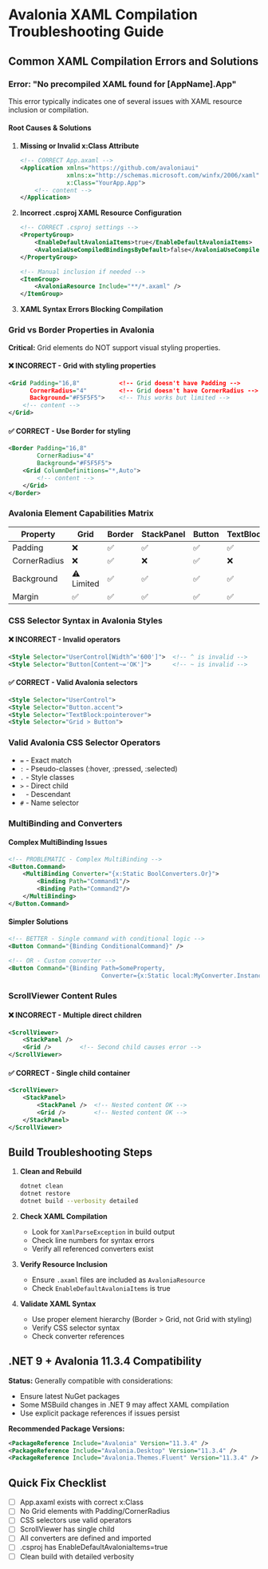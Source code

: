 # Avalonia XAML Compilation Troubleshooting Guide

## Common XAML Compilation Errors and Solutions

### Error: "No precompiled XAML found for [AppName].App"

This error typically indicates one of several issues with XAML resource inclusion or compilation.

#### Root Causes & Solutions

1. **Missing or Invalid x:Class Attribute**
   ```xml
   <!-- CORRECT App.axaml -->
   <Application xmlns="https://github.com/avaloniaui"
                xmlns:x="http://schemas.microsoft.com/winfx/2006/xaml"
                x:Class="YourApp.App">
       <!-- content -->
   </Application>
   ```

2. **Incorrect .csproj XAML Resource Configuration**
   ```xml
   <!-- CORRECT .csproj settings -->
   <PropertyGroup>
       <EnableDefaultAvaloniaItems>true</EnableDefaultAvaloniaItems>
       <AvaloniaUseCompiledBindingsByDefault>false</AvaloniaUseCompiledBindingsByDefault>
   </PropertyGroup>
   
   <!-- Manual inclusion if needed -->
   <ItemGroup>
       <AvaloniaResource Include="**/*.axaml" />
   </ItemGroup>
   ```

3. **XAML Syntax Errors Blocking Compilation**

### Grid vs Border Properties in Avalonia

**Critical:** Grid elements do NOT support visual styling properties.

#### ❌ INCORRECT - Grid with styling properties
```xml
<Grid Padding="16,8"           <!-- Grid doesn't have Padding -->
      CornerRadius="4"         <!-- Grid doesn't have CornerRadius -->  
      Background="#F5F5F5">    <!-- This works but limited -->
    <!-- content -->
</Grid>
```

#### ✅ CORRECT - Use Border for styling
```xml
<Border Padding="16,8"
        CornerRadius="4"
        Background="#F5F5F5">
    <Grid ColumnDefinitions="*,Auto">
        <!-- content -->
    </Grid>
</Border>
```

### Avalonia Element Capabilities Matrix

| Property | Grid | Border | StackPanel | Button | TextBlock |
|----------|------|--------|------------|--------|-----------|
| Padding | ❌ | ✅ | ✅ | ✅ | ✅ |
| CornerRadius | ❌ | ✅ | ❌ | ✅ | ❌ |
| Background | ⚠️ Limited | ✅ | ✅ | ✅ | ✅ |
| Margin | ✅ | ✅ | ✅ | ✅ | ✅ |

### CSS Selector Syntax in Avalonia Styles

#### ❌ INCORRECT - Invalid operators
```xml
<Style Selector="UserControl[Width^='600']">  <!-- ^ is invalid -->
<Style Selector="Button[Content~='OK']">      <!-- ~ is invalid -->
```

#### ✅ CORRECT - Valid Avalonia selectors
```xml
<Style Selector="UserControl">
<Style Selector="Button.accent">
<Style Selector="TextBlock:pointerover">
<Style Selector="Grid > Button">
```

### Valid Avalonia CSS Selector Operators
- `=` - Exact match
- `:` - Pseudo-classes (:hover, :pressed, :selected)
- `.` - Style classes
- `>` - Direct child
- ` ` - Descendant
- `#` - Name selector

### MultiBinding and Converters

#### Complex MultiBinding Issues
```xml
<!-- PROBLEMATIC - Complex MultiBinding -->
<Button.Command>
    <MultiBinding Converter="{x:Static BoolConverters.Or}">
        <Binding Path="Command1"/>
        <Binding Path="Command2"/>
    </MultiBinding>
</Button.Command>
```

#### Simpler Solutions
```xml
<!-- BETTER - Single command with conditional logic -->
<Button Command="{Binding ConditionalCommand}" />

<!-- OR - Custom converter -->
<Button Command="{Binding Path=SomeProperty, 
                          Converter={x:Static local:MyConverter.Instance}}" />
```

### ScrollViewer Content Rules

#### ❌ INCORRECT - Multiple direct children
```xml
<ScrollViewer>
    <StackPanel />
    <Grid />        <!-- Second child causes error -->
</ScrollViewer>
```

#### ✅ CORRECT - Single child container
```xml
<ScrollViewer>
    <StackPanel>
        <StackPanel />  <!-- Nested content OK -->
        <Grid />        <!-- Nested content OK -->
    </StackPanel>
</ScrollViewer>
```

## Build Troubleshooting Steps

1. **Clean and Rebuild**
   ```bash
   dotnet clean
   dotnet restore
   dotnet build --verbosity detailed
   ```

2. **Check XAML Compilation**
   - Look for `XamlParseException` in build output
   - Check line numbers for syntax errors
   - Verify all referenced converters exist

3. **Verify Resource Inclusion**
   - Ensure `.axaml` files are included as `AvaloniaResource`
   - Check `EnableDefaultAvaloniaItems` is true

4. **Validate XAML Syntax**
   - Use proper element hierarchy (Border > Grid, not Grid with styling)
   - Verify CSS selector syntax
   - Check converter references

## .NET 9 + Avalonia 11.3.4 Compatibility

**Status:** Generally compatible with considerations:
- Ensure latest NuGet packages
- Some MSBuild changes in .NET 9 may affect XAML compilation
- Use explicit package references if issues persist

**Recommended Package Versions:**
```xml
<PackageReference Include="Avalonia" Version="11.3.4" />
<PackageReference Include="Avalonia.Desktop" Version="11.3.4" />
<PackageReference Include="Avalonia.Themes.Fluent" Version="11.3.4" />
```

## Quick Fix Checklist

- [ ] App.axaml exists with correct x:Class
- [ ] No Grid elements with Padding/CornerRadius
- [ ] CSS selectors use valid operators
- [ ] ScrollViewer has single child
- [ ] All converters are defined and imported
- [ ] .csproj has EnableDefaultAvaloniaItems=true
- [ ] Clean build with detailed verbosity